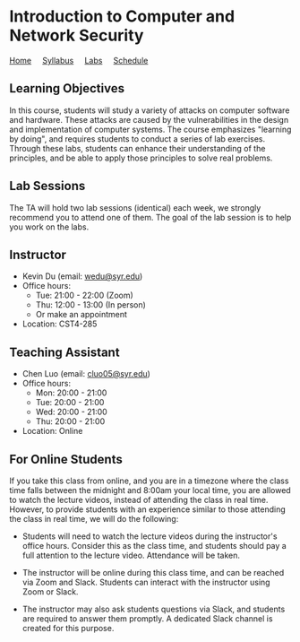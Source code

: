 # Introduction to Computer and Network Security

[Home](./index.md) &nbsp;&nbsp;&nbsp; [Syllabus](./syllabus.md)  &nbsp;&nbsp;&nbsp; [Labs](./labs.md) &nbsp;&nbsp;&nbsp; [Schedule](./schedule.md)

## Learning Objectives

In this course, students will study a variety of attacks on computer software
and hardware. These attacks are caused by the vulnerabilities in the design and
implementation of computer systems. The course emphasizes "learning by doing",
and requires students to conduct a series of lab exercises. Through these labs,
students can enhance their understanding of the principles, and be able to
apply those principles to solve real problems.


## Lab Sessions 

The TA will hold two lab sessions (identical) each week, 
we strongly recommend you to attend one of them. 
The goal of the lab session is to help you work 
on the labs. 


## Instructor
  - Kevin Du (email: wedu@syr.edu)
  - Office hours: 
      - Tue: 21:00 - 22:00 (Zoom)
      - Thu: 12:00 - 13:00 (In person)
      - Or make an appointment
  - Location: CST4-285

## Teaching Assistant

  - Chen Luo (email: cluo05@syr.edu)
  - Office hours:
      - Mon: 20:00 - 21:00
      - Tue: 20:00 - 21:00
      - Wed: 20:00 - 21:00 
      - Thu: 20:00 - 21:00 
  - Location: Online 


## For Online Students

If you take this class from online, and you are in a timezone where the
class time falls between the midnight and 8:00am your local time,
you are allowed to watch the lecture videos, instead of attending
the class in real time. However, to provide students with
an experience similar to those attending the class in real time,
we will do the following:

 - Students will need to watch the lecture videos during the
   instructor's office hours. Consider this as the
   class time, and students should pay a full attention to the lecture video.
   Attendance will be taken.

 - The instructor will be online during this class time,
   and can be reached via Zoom and Slack. Students can interact with
   the instructor using Zoom or Slack.

 - The instructor may also ask students questions via Slack, and students are
   required to answer them promptly. A dedicated Slack channel is created
   for this purpose.

